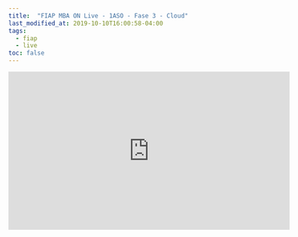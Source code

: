 ```yaml
---
title:  "FIAP MBA ON Live - 1ASO - Fase 3 - Cloud"
last_modified_at: 2019-10-10T16:00:58-04:00
tags:
  - fiap
  - live
toc: false
---
```


<iframe width="560" height="315" src="https://www.youtube.com/embed/iYChd1SVEzc" frameborder="0" allow="accelerometer; autoplay; encrypted-media; gyroscope; picture-in-picture" allowfullscreen></iframe>
